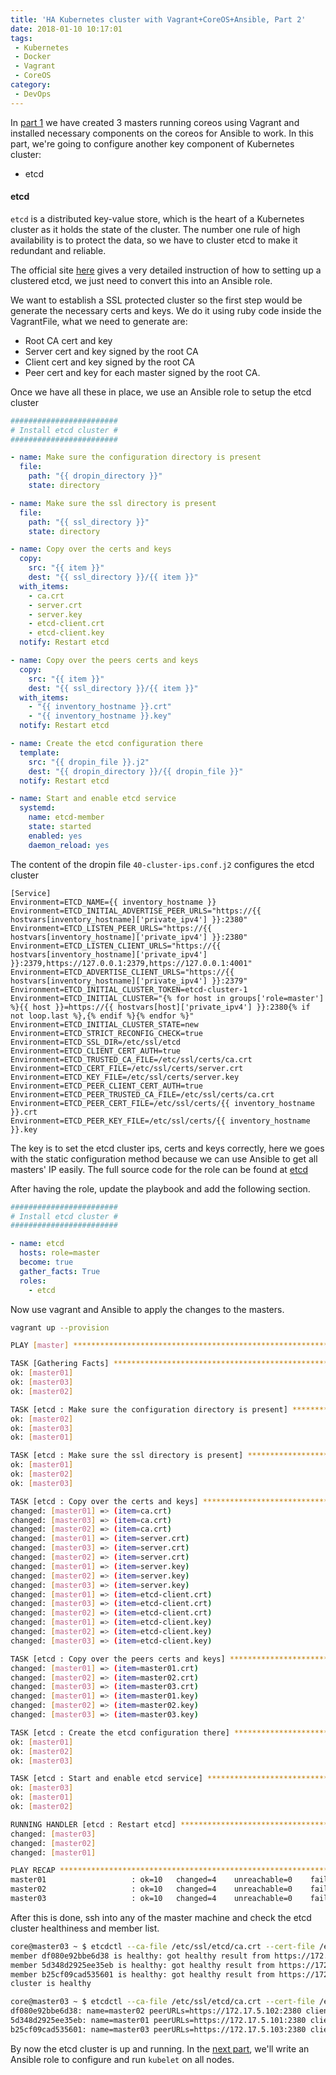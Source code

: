 ```yaml
---
title: 'HA Kubernetes cluster with Vagrant+CoreOS+Ansible, Part 2'
date: 2018-01-10 10:17:01
tags:
 - Kubernetes
 - Docker
 - Vagrant
 - CoreOS
category:
 - DevOps
---
```


In [part 1](http://blog.wumuxian1988.com/2017/12/21/HA-Kubernetes-cluster-with-Vagrant-CoreOS-Ansible-Part-1/) we have created 3 masters running coreos using Vagrant and installed necessary components on the coreos for Ansible to work. In this part, we're going to configure another key component of Kubernetes cluster:

- etcd

#### etcd

`etcd` is a distributed key-value store, which is the heart of a Kubernetes cluster as it holds the state of the cluster. The number one rule of high availability is to protect the data, so we have to cluster etcd to make it redundant and reliable.

The official site [here](https://coreos.com/etcd/docs/latest/op-guide/clustering.html) gives a very detailed instruction of how to setting up a clustered etcd, we just need to convert this into an Ansible role.

We want to establish a SSL protected cluster so the first step would be generate the necessary certs and keys. We do it using ruby code inside the VagrantFile, what we need to generate are:
- Root CA cert and key
- Server cert and key signed by the root CA
- Client cert and key signed by the root CA
- Peer cert and key for each master signed by the root CA.

Once we have all these in place, we use an Ansible role to setup the etcd cluster

```yml
########################
# Install etcd cluster #
########################

- name: Make sure the configuration directory is present
  file:
    path: "{{ dropin_directory }}"
    state: directory

- name: Make sure the ssl directory is present
  file:
    path: "{{ ssl_directory }}"
    state: directory

- name: Copy over the certs and keys
  copy:
    src: "{{ item }}"
    dest: "{{ ssl_directory }}/{{ item }}"
  with_items:
    - ca.crt
    - server.crt
    - server.key
    - etcd-client.crt
    - etcd-client.key
  notify: Restart etcd

- name: Copy over the peers certs and keys
  copy:
    src: "{{ item }}"
    dest: "{{ ssl_directory }}/{{ item }}"
  with_items:
    - "{{ inventory_hostname }}.crt"
    - "{{ inventory_hostname }}.key"
  notify: Restart etcd

- name: Create the etcd configuration there
  template:
    src: "{{ dropin_file }}.j2"
    dest: "{{ dropin_directory }}/{{ dropin_file }}"
  notify: Restart etcd

- name: Start and enable etcd service
  systemd:
    name: etcd-member
    state: started
    enabled: yes
    daemon_reload: yes
```
The content of the dropin file `40-cluster-ips.conf.j2` configures the etcd cluster
```
[Service]
Environment=ETCD_NAME={{ inventory_hostname }}
Environment=ETCD_INITIAL_ADVERTISE_PEER_URLS="https://{{ hostvars[inventory_hostname]['private_ipv4'] }}:2380"
Environment=ETCD_LISTEN_PEER_URLS="https://{{ hostvars[inventory_hostname]['private_ipv4'] }}:2380"
Environment=ETCD_LISTEN_CLIENT_URLS="https://{{ hostvars[inventory_hostname]['private_ipv4'] }}:2379,https://127.0.0.1:2379,https://127.0.0.1:4001"
Environment=ETCD_ADVERTISE_CLIENT_URLS="https://{{ hostvars[inventory_hostname]['private_ipv4'] }}:2379"
Environment=ETCD_INITIAL_CLUSTER_TOKEN=etcd-cluster-1
Environment=ETCD_INITIAL_CLUSTER="{% for host in groups['role=master'] %}{{ host }}=https://{{ hostvars[host]['private_ipv4'] }}:2380{% if not loop.last %},{% endif %}{% endfor %}"
Environment=ETCD_INITIAL_CLUSTER_STATE=new
Environment=ETCD_STRICT_RECONFIG_CHECK=true
Environment=ETCD_SSL_DIR=/etc/ssl/etcd
Environment=ETCD_CLIENT_CERT_AUTH=true
Environment=ETCD_TRUSTED_CA_FILE=/etc/ssl/certs/ca.crt
Environment=ETCD_CERT_FILE=/etc/ssl/certs/server.crt
Environment=ETCD_KEY_FILE=/etc/ssl/certs/server.key
Environment=ETCD_PEER_CLIENT_CERT_AUTH=true
Environment=ETCD_PEER_TRUSTED_CA_FILE=/etc/ssl/certs/ca.crt
Environment=ETCD_PEER_CERT_FILE=/etc/ssl/certs/{{ inventory_hostname }}.crt
Environment=ETCD_PEER_KEY_FILE=/etc/ssl/certs/{{ inventory_hostname }}.key
```

The key is to set the etcd cluster ips, certs and keys correctly, here we goes with the static configuration method because we can use Ansible to get all masters' IP easily. The full source code for the role can be found at [etcd](https://github.com/WUMUXIAN/ha-kubernetes-cluster-vagrant/tree/master/provisioning/roles/etcd)

After having the role, update the playbook and add the following section.

```yml
########################
# Install etcd cluster #
########################

- name: etcd
  hosts: role=master
  become: true
  gather_facts: True
  roles:
    - etcd
```

Now use vagrant and Ansible to apply the changes to the masters.

```bash
vagrant up --provision

PLAY [master] ******************************************************************

TASK [Gathering Facts] *********************************************************
ok: [master01]
ok: [master03]
ok: [master02]

TASK [etcd : Make sure the configuration directory is present] *****************
ok: [master02]
ok: [master03]
ok: [master01]

TASK [etcd : Make sure the ssl directory is present] ***************************
ok: [master01]
ok: [master02]
ok: [master03]

TASK [etcd : Copy over the certs and keys] *************************************
changed: [master01] => (item=ca.crt)
changed: [master03] => (item=ca.crt)
changed: [master02] => (item=ca.crt)
changed: [master01] => (item=server.crt)
changed: [master03] => (item=server.crt)
changed: [master02] => (item=server.crt)
changed: [master01] => (item=server.key)
changed: [master02] => (item=server.key)
changed: [master03] => (item=server.key)
changed: [master01] => (item=etcd-client.crt)
changed: [master03] => (item=etcd-client.crt)
changed: [master02] => (item=etcd-client.crt)
changed: [master01] => (item=etcd-client.key)
changed: [master02] => (item=etcd-client.key)
changed: [master03] => (item=etcd-client.key)

TASK [etcd : Copy over the peers certs and keys] *******************************
changed: [master01] => (item=master01.crt)
changed: [master02] => (item=master02.crt)
changed: [master03] => (item=master03.crt)
changed: [master01] => (item=master01.key)
changed: [master02] => (item=master02.key)
changed: [master03] => (item=master03.key)

TASK [etcd : Create the etcd configuration there] ******************************
ok: [master01]
ok: [master02]
ok: [master03]

TASK [etcd : Start and enable etcd service] ************************************
ok: [master03]
ok: [master01]
ok: [master02]

RUNNING HANDLER [etcd : Restart etcd] ******************************************
changed: [master03]
changed: [master02]
changed: [master01]

PLAY RECAP *********************************************************************
master01                   : ok=10   changed=4    unreachable=0    failed=0
master02                   : ok=10   changed=4    unreachable=0    failed=0
master03                   : ok=10   changed=4    unreachable=0    failed=0
```

After this is done, ssh into any of the master machine and check the etcd cluster healthiness and member list.

```bash
core@master03 ~ $ etcdctl --ca-file /etc/ssl/etcd/ca.crt --cert-file /etc/ssl/etcd/etcd-client.crt --key-file /etc/ssl/etcd/etcd-client.key --endpoints https://127.0.0.1:2379 cluster-health
member df080e92bbe6d38 is healthy: got healthy result from https://172.17.5.102:2379
member 5d348d2925ee35eb is healthy: got healthy result from https://172.17.5.101:2379
member b25cf09cad535601 is healthy: got healthy result from https://172.17.5.103:2379
cluster is healthy

core@master03 ~ $ etcdctl --ca-file /etc/ssl/etcd/ca.crt --cert-file /etc/ssl/etcd/etcd-client.crt --key-file /etc/ssl/etcd/etcd-client.key --endpoints https://127.0.0.1:2379 member list
df080e92bbe6d38: name=master02 peerURLs=https://172.17.5.102:2380 clientURLs=https://172.17.5.102:2379 isLeader=false
5d348d2925ee35eb: name=master01 peerURLs=https://172.17.5.101:2380 clientURLs=https://172.17.5.101:2379 isLeader=true
b25cf09cad535601: name=master03 peerURLs=https://172.17.5.103:2380 clientURLs=https://172.17.5.103:2379 isLeader=false
```

By now the etcd cluster is up and running. In the [next part](http://blog.wumuxian1988.com/2017/12/21/HA-Kubernetes-cluster-with-Vagrant-CoreOS-Ansible-Part-3/), we'll write an Ansible role to configure and run `kubelet` on all nodes.
